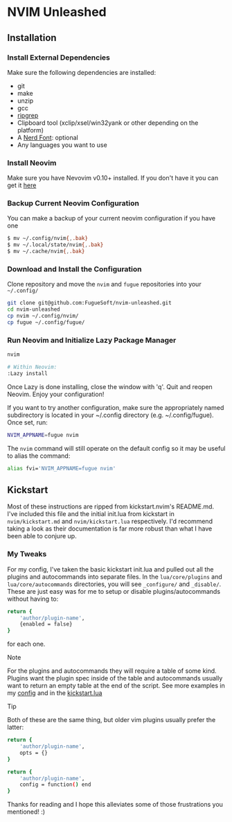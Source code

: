 # NVIM Unleashed

## Installation

### Install External Dependencies
Make sure the following dependencies are installed:
- git
- make
- unzip
- gcc
- [ripgrep](https://github.com/BurntSushi/ripgrep#installation)
- Clipboard tool (xclip/xsel/win32yank or other depending on the platform)
- A [Nerd Font](https://www.nerdfonts.com/): optional
- Any languages you want to use

### Install Neovim

Make sure you have Nevovim v0.10+ installed.
If you don't have it you can get it [here](https://github.com/neovim/neovim)

### Backup Current Neovim Configuration

You can make a backup of your current neovim configuration if you have one
```sh
$ mv ~/.config/nvim{,.bak}
$ mv ~/.local/state/nvim{,.bak}
$ mv ~/.cache/nvim{,.bak}
```

### Download and Install the Configuration

Clone repository and move the `nvim` and `fugue` repositories into your `~/.config/`
```sh
git clone git@github.com:FugueSoft/nvim-unleashed.git
cd nvim-unleashed
cp nvim ~/.config/nvim/
cp fugue ~/.config/fugue/
```

### Run Neovim and Initialize Lazy Package Manager
```sh
nvim

# Within Neovim:
:Lazy install
```
Once Lazy is done installing, close the window with 'q'.
Quit and reopen Neovim.
Enjoy your configuration!

If you want to try another configuration, make sure the appropriately named subdirectory
is located in your ~/.config directory (e.g. ~/.config/fugue). Once set, run:

```sh
NVIM_APPNAME=fugue nvim
```

The `nvim` command will still operate on the default config so it may be useful
to alias the command:
```sh
alias fvi='NVIM_APPNAME=fugue nvim'
```

## Kickstart

Most of these instructions are ripped from kickstart.nvim's README.md. I've included this file 
and the initial init.lua from kickstart in `nvim/kickstart.md` and `nvim/kickstart.lua` respectively.
I'd recommend taking a look as their documentation is far more robust than what
I have been able to conjure up.

### My Tweaks

For my config, I've taken the basic kickstart init.lua and pulled out all the
plugins and autocommands into separate files. In the `lua/core/plugins` and `lua/core/autocommands` 
directories, you will see `_configure/` and `_disable/`. These are just easy was
for me to setup or disable plugins/autocommands without having to:
```sh
return {
    'author/plugin-name',
    {enabled = false}
}
```
for each one.

> [!NOTE]
> For the plugins and autocommands they will require a table of some kind.
> Plugins want the plugin spec inside of the table and autocommands usually want
> to return an empty table at the end of the script. See more examples in my
> [config](./fugue/lua/core/) and in the [kickstart.lua](./nvim/kickstart.lua) 

> [!TIP]
> Both of these are the same thing, but older vim plugins usually prefer the
> latter:
```sh
return {
    'author/plugin-name',
    opts = {}
}

return {
    'author/plugin-name',
    config = function() end
}
```

Thanks for reading and I hope this alleviates some of those frustrations you
mentioned! :)

